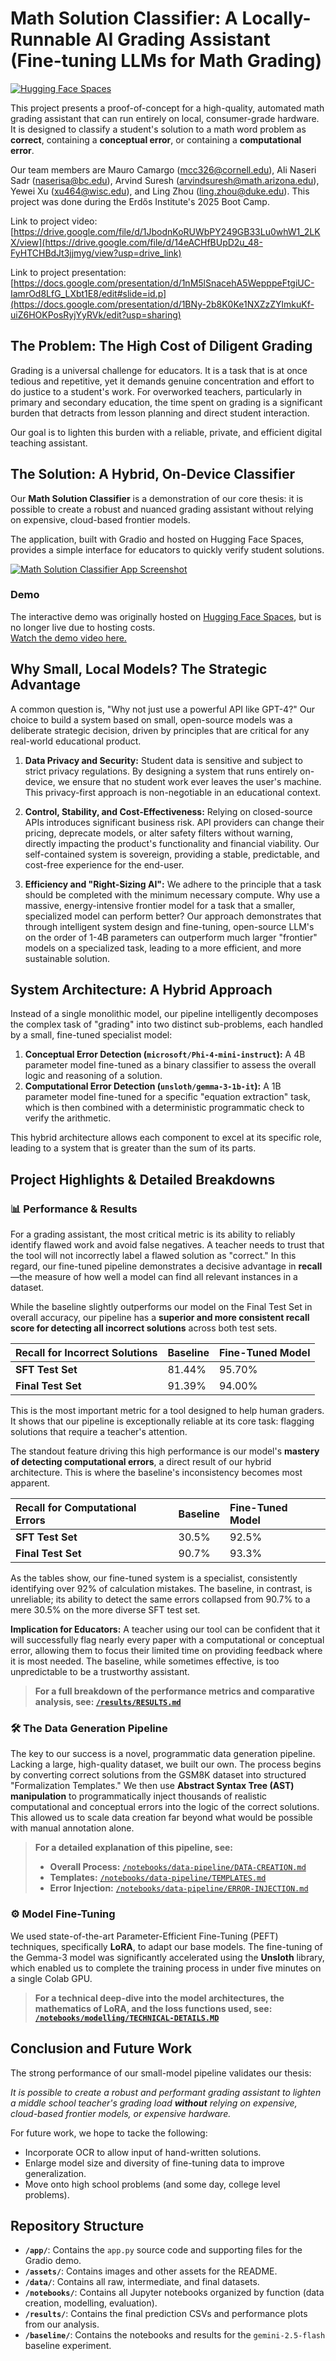 # Math Solution Classifier: A Locally-Runnable AI Grading Assistant (Fine-tuning LLMs for Math Grading)

[![Hugging Face Spaces](https://img.shields.io/badge/🤗%20Spaces-Math%20Solution%20Classifier-blue)](https://huggingface.co/spaces/mcamargo00/math-solution-classifier)

This project presents a proof-of-concept for a high-quality, automated math grading assistant that can run entirely on local, consumer-grade hardware. It is designed to classify a student's solution to a math word problem as **correct**, containing a **conceptual error**, or containing a **computational error**.

Our team members are Mauro Camargo (mcc326@cornell.edu), Ali Naseri Sadr (naserisa@bc.edu), Arvind Suresh (arvindsuresh@math.arizona.edu), Yewei Xu (xu464@wisc.edu), and Ling Zhou (ling.zhou@duke.edu). This project was done during the Erdős Institute's 2025 Boot Camp.

Link to project video: [https://drive.google.com/file/d/1JbodnKoRUWbPY249GB33Lu0whW1_2LKX/view](https://drive.google.com/file/d/14eACHfBUpD2u_48-FyHTCHBdJt3jjmyg/view?usp=drive_link)

Link to project presentation: [https://docs.google.com/presentation/d/1nM5lSnacehA5WepppeFtgiUC-IamrOd8LfG_LXbt1E8/edit#slide=id.p](https://docs.google.com/presentation/d/1BNy-2b8K0Ke1NXZzZYlmkuKf-uiZ6HOKPosRyjYyRVk/edit?usp=sharing)

## The Problem: The High Cost of Diligent Grading

Grading is a universal challenge for educators. It is a task that is at once tedious and repetitive, yet it demands genuine concentration and effort to do justice to a student's work. For overworked teachers, particularly in primary and secondary education, the time spent on grading is a significant burden that detracts from lesson planning and direct student interaction.

Our goal is to lighten this burden with a reliable, private, and efficient digital teaching assistant.

## The Solution: A Hybrid, On-Device Classifier

Our **Math Solution Classifier** is a demonstration of our core thesis: it is possible to create a robust and nuanced grading assistant without relying on expensive, cloud-based frontier models.

The application, built with Gradio and hosted on Hugging Face Spaces, provides a simple interface for educators to quickly verify student solutions.

[![Math Solution Classifier App Screenshot](./assets/app-screenshot.png)](https://huggingface.co/spaces/mcamargo00/math-solution-classifier)

### Demo
The interactive demo was originally hosted on [Hugging Face Spaces](https://huggingface.co/spaces/mcamargo00/math-solution-classifier), but is no longer live due to hosting costs.  
[Watch the demo video here.](https://drive.google.com/file/d/1frMJXTvddKYG8gzn4HmQEF75CKwLcURr/view?usp=drive_link)


## Why Small, Local Models? The Strategic Advantage

A common question is, "Why not just use a powerful API like GPT-4?" Our choice to build a system based on small, open-source models was a deliberate strategic decision, driven by principles that are critical for any real-world educational product.

1. **Data Privacy and Security:** Student data is sensitive and subject to strict privacy regulations. By designing a system that runs entirely on-device, we ensure that no student work ever leaves the user's machine. This privacy-first approach is non-negotiable in an educational context.

2. **Control, Stability, and Cost-Effectiveness:** Relying on closed-source APIs introduces significant business risk. API providers can change their pricing, deprecate models, or alter safety filters without warning, directly impacting the product's functionality and financial viability. Our self-contained system is sovereign, providing a stable, predictable, and cost-free experience for the end-user.

3. **Efficiency and "Right-Sizing AI":** We adhere to the principle that a task should be completed with the minimum necessary compute. Why use a massive, energy-intensive frontier model for a task that a smaller, specialized model can perform better? Our approach demonstrates that through intelligent system design and fine-tuning, open-source LLM's on the order of 1-4B parameters can outperform much larger "frontier" models on a specialized task, leading to a more efficient, and more sustainable solution.

## System Architecture: A Hybrid Approach

Instead of a single monolithic model, our pipeline intelligently decomposes the complex task of "grading" into two distinct sub-problems, each handled by a small, fine-tuned specialist model:

1. **Conceptual Error Detection (`microsoft/Phi-4-mini-instruct`):** A 4B parameter model fine-tuned as a binary classifier to assess the overall logic and reasoning of a solution.
2. **Computational Error Detection (`unsloth/gemma-3-1b-it`):** A 1B parameter model fine-tuned for a specific "equation extraction" task, which is then combined with a deterministic programmatic check to verify the arithmetic.

This hybrid architecture allows each component to excel at its specific role, leading to a system that is greater than the sum of its parts.

## Project Highlights & Detailed Breakdowns

### 📊 **Performance & Results**

For a grading assistant, the most critical metric is its ability to reliably identify flawed work and avoid false negatives. A teacher needs to trust that the tool will not incorrectly label a flawed solution as "correct." In this regard, our fine-tuned pipeline demonstrates a decisive advantage in **recall**—the measure of how well a model can find all relevant instances in a dataset.

While the baseline slightly outperforms our model on the Final Test Set in overall accuracy, our pipeline has a **superior and more consistent recall score for detecting all incorrect solutions** across both test sets.

| Recall for Incorrect Solutions | Baseline | Fine-Tuned Model |
| :--- | :--- | :--- |
| **SFT Test Set** | 81.44% | 95.70% |
| **Final Test Set** | 91.39% | 94.00% |

This is the most important metric for a tool designed to help human graders. It shows that our pipeline is exceptionally reliable at its core task: flagging solutions that require a teacher's attention.

The standout feature driving this high performance is our model's **mastery of detecting computational errors**, a direct result of our hybrid architecture. This is where the baseline's inconsistency becomes most apparent.

| Recall for Computational Errors | Baseline | Fine-Tuned Model |
| :--- | :--- | :--- |
| **SFT Test Set** | 30.5% | 92.5% |
| **Final Test Set** | 90.7% | 93.3% |

As the tables show, our fine-tuned system is a specialist, consistently identifying over 92% of calculation mistakes. The baseline, in contrast, is unreliable; its ability to detect the same errors collapsed from 90.7% to a mere 30.5% on the more diverse SFT test set.

**Implication for Educators:** A teacher using our tool can be confident that it will successfully flag nearly every paper with a computational or conceptual error, allowing them to focus their limited time on providing feedback where it is most needed. The baseline, while sometimes effective, is too unpredictable to be a trustworthy assistant.

> **For a full breakdown of the performance metrics and comparative analysis, see: [`/results/RESULTS.md`](./results/RESULTS.md)**

### 🛠️ **The Data Generation Pipeline**

The key to our success is a novel, programmatic data generation pipeline. Lacking a large, high-quality dataset, we built our own. The process begins by converting correct solutions from the GSM8K dataset into structured "Formalization Templates." We then use **Abstract Syntax Tree (AST) manipulation** to programmatically inject thousands of realistic computational and conceptual errors into the logic of the correct solutions. This allowed us to scale data creation far beyond what would be possible with manual annotation alone.

> **For a detailed explanation of this pipeline, see:**
>
> * **Overall Process:** [`/notebooks/data-pipeline/DATA-CREATION.md`](./notebooks/data-pipeline/DATA-CREATION.md)
> * **Templates:** [`/notebooks/data-pipeline/TEMPLATES.md`](./notebooks/data-pipeline/TEMPLATES.md)
> * **Error Injection:** [`/notebooks/data-pipeline/ERROR-INJECTION.md`](./notebooks/data-pipeline/ERROR-INJECTION.md)

### ⚙️ **Model Fine-Tuning**

We used state-of-the-art Parameter-Efficient Fine-Tuning (PEFT) techniques, specifically **LoRA**, to adapt our base models. The fine-tuning of the Gemma-3 model was significantly accelerated using the **Unsloth** library, which enabled us to complete the training process in under five minutes on a single Colab GPU.

> **For a technical deep-dive into the model architectures, the mathematics of LoRA, and the loss functions used, see: [`/notebooks/modelling/TECHNICAL-DETAILS.MD`](./notebooks/modelling/TECHNICAL-DETAILS.MD)**

## Conclusion and Future Work

The strong performance of our small-model pipeline validates our thesis:

*It is possible to create a robust and performant grading assistant to lighten a middle school teacher's grading load **without** relying on expensive, cloud-based frontier models, or expensive hardware.*

For future work, we hope to tacke the following:

* Incorporate OCR to allow input of hand-written solutions.
* Enlarge model size and diversity of fine-tuning data to improve generalization.
* Move onto high school problems (and some day, college level problems).

## Repository Structure

* **`/app/`**: Contains the `app.py` source code and supporting files for the Gradio demo.
* **`/assets/`**: Contains images and other assets for the README.
* **`/data/`**: Contains all raw, intermediate, and final datasets.
* **`/notebooks/`**: Contains all Jupyter notebooks organized by function (data creation, modelling, evaluation).
* **`/results/`**: Contains the final prediction CSVs and performance plots from our analysis.
* **`/baseline/`**: Contains the notebooks and results for the `gemini-2.5-flash` baseline experiment.
